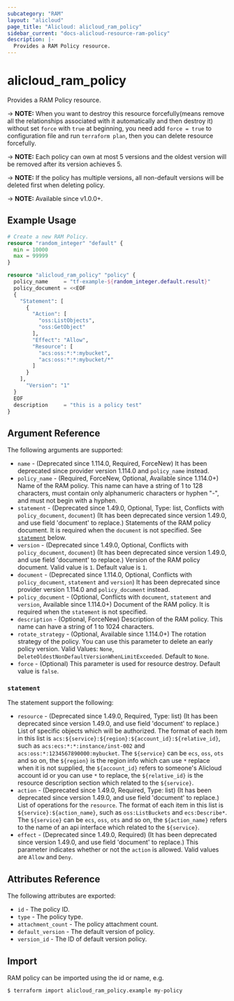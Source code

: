 ```yaml
---
subcategory: "RAM"
layout: "alicloud"
page_title: "Alicloud: alicloud_ram_policy"
sidebar_current: "docs-alicloud-resource-ram-policy"
description: |-
  Provides a RAM Policy resource.
---
```


# alicloud_ram_policy

Provides a RAM Policy resource. 

-> **NOTE:** When you want to destroy this resource forcefully(means remove all the relationships associated with it automatically and then destroy it) without set `force`  with `true` at beginning, you need add `force = true` to configuration file and run `terraform plan`, then you can delete resource forcefully.

-> **NOTE:** Each policy can own at most 5 versions and the oldest version will be removed after its version achieves 5.

-> **NOTE:** If the policy has multiple versions, all non-default versions will be deleted first when deleting policy.

-> **NOTE:** Available since v1.0.0+.

## Example Usage

```terraform
# Create a new RAM Policy.
resource "random_integer" "default" {
  min = 10000
  max = 99999
}

resource "alicloud_ram_policy" "policy" {
  policy_name     = "tf-example-${random_integer.default.result}"
  policy_document = <<EOF
  {
    "Statement": [
      {
        "Action": [
          "oss:ListObjects",
          "oss:GetObject"
        ],
        "Effect": "Allow",
        "Resource": [
          "acs:oss:*:*:mybucket",
          "acs:oss:*:*:mybucket/*"
        ]
      }
    ],
      "Version": "1"
  }
  EOF
  description     = "this is a policy test"
}
```
## Argument Reference

The following arguments are supported:
* `name` - (Deprecated since 1.114.0, Required, ForceNew) It has been deprecated since provider version 1.114.0 and `policy_name` instead.
* `policy_name` - (Required, ForceNew, Optional, Available since 1.114.0+) Name of the RAM policy. This name can have a string of 1 to 128 characters, must contain only alphanumeric characters or hyphen "-", and must not begin with a hyphen.
* `statement` - (Deprecated since 1.49.0, Optional, Type: list, Conflicts with `policy_document`, `document`) (It has been deprecated since version 1.49.0, and use field 'document' to replace.) Statements of the RAM policy document. It is required when the `document` is not specified. See [`statement`](#statement) below.
* `version` - (Deprecated since 1.49.0, Optional, Conflicts with `policy_document`, `document`) (It has been deprecated since version 1.49.0, and use field 'document' to replace.) Version of the RAM policy document. Valid value is `1`. Default value is `1`.
* `document` - (Deprecated since 1.114.0, Optional, Conflicts with `policy_document`, `statement` and `version`) It has been deprecated since provider version 1.114.0 and `policy_document` instead.
* `policy_document` - (Optional, Conflicts with `document`, `statement` and `version`, Available since 1.114.0+) Document of the RAM policy. It is required when the `statement` is not specified.
* `description` - (Optional, ForceNew) Description of the RAM policy. This name can have a string of 1 to 1024 characters.
* `rotate_strategy` - (Optional, Available since 1.114.0+) The rotation strategy of the policy. You can use this parameter to delete an early policy version. Valid Values: `None`, `DeleteOldestNonDefaultVersionWhenLimitExceeded`. Default to `None`.
* `force` - (Optional) This parameter is used for resource destroy. Default value is `false`.


### `statement`

The statement support the following:
* `resource` - (Deprecated since 1.49.0, Required, Type: list) (It has been deprecated since version 1.49.0, and use field 'document' to replace.) List of specific objects which will be authorized. The format of each item in this list is `acs:${service}:${region}:${account_id}:${relative_id}`, such as `acs:ecs:*:*:instance/inst-002` and `acs:oss:*:1234567890000:mybucket`. The `${service}` can be `ecs`, `oss`, `ots` and so on, the `${region}` is the region info which can use `*` replace when it is not supplied, the `${account_id}` refers to someone's Alicloud account id or you can use `*` to replace, the `${relative_id}` is the resource description section which related to the `${service}`.
* `action` - (Deprecated since 1.49.0, Required, Type: list) (It has been deprecated since version 1.49.0, and use field 'document' to replace.) List of operations for the `resource`. The format of each item in this list is `${service}:${action_name}`, such as `oss:ListBuckets` and `ecs:Describe*`. The `${service}` can be `ecs`, `oss`, `ots` and so on, the `${action_name}` refers to the name of an api interface which related to the `${service}`.
* `effect` - (Deprecated since 1.49.0, Required) (It has been deprecated since version 1.49.0, and use field 'document' to replace.) This parameter indicates whether or not the `action` is allowed. Valid values are `Allow` and `Deny`.


## Attributes Reference

The following attributes are exported:

* `id` - The policy ID.
* `type` - The policy type.
* `attachment_count` - The policy attachment count.
* `default_version` - The default version of policy.
* `version_id` - The ID of default version policy.

## Import

RAM policy can be imported using the id or name, e.g.

```shell
$ terraform import alicloud_ram_policy.example my-policy
```
